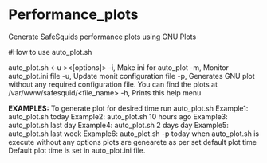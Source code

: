 # Performance_plots
Generate SafeSquids performance plots using GNU Plots

#How to use auto_plot.sh

auto_plot.sh <-u ><[options]>
-i,		Make ini for auto_plot
-m,		Monitor auto_plot.ini file
-u,		Update monit configuration file
-p,		Generates GNU plot without any required configuration file.
		You can find the plots at /var/www/safesquid/<file_name>
-h,		Prints this help menu

**EXAMPLES:**
To generate plot for desired time run
auto_plot.sh <time range>
Example1: auto_plot.sh today
Example2: auto_plot.sh 10 hours ago
Example3: auto_plot.sh last day
Example4: auto_plot.sh 2 days day
Example5: auto_plot.sh last week
Example6: auto_plot.sh -p today
when auto_plot.sh is execute without any options plots are genearete as per set default plot time
Default plot time is set in auto_plot.ini file.
